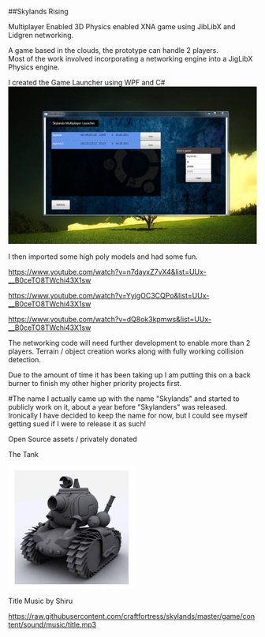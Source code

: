##Skylands Rising

 
Multiplayer Enabled 3D Physics enabled XNA game using JibLibX and Lidgren networking.

A game based in the clouds, the prototype can handle 2 players.  
Most of the work involved incorporating a networking engine into a JigLibX Physics engine.

I created the Game Launcher using WPF and C#
![Game Launcher](https://raw.githubusercontent.com/craftfortress/skylands/master/game/content/textures/launcher.jpg)


I then imported some high poly models and had some fun.  

https://www.youtube.com/watch?v=n7dayxZ7vX4&list=UUx-__B0ceTO8TWchi43X1sw

https://www.youtube.com/watch?v=YyigOC3CQPo&list=UUx-__B0ceTO8TWchi43X1sw

https://www.youtube.com/watch?v=dQ8ok3kpmws&list=UUx-__B0ceTO8TWchi43X1sw

The networking code will need further development to enable more than 2 players. 
Terrain / object creation works along with fully working collision detection. 

Due to the amount of time it has been taking up I am putting this on a back burner to finish my other higher priority projects first.

#The name
I actually came up with the name "Skylands" and started to publicly work on it, about a year before "Skylanders" was released.  Ironically I have decided to keep the name for now, but I could see myself getting sued if I were to release it as such!

Open Source assets / privately donated

The Tank

![The tank](https://raw.githubusercontent.com/craftfortress/skylands/master/game/content/models/modelsU/spark/Capture.JPG)

Title Music by Shiru

https://raw.githubusercontent.com/craftfortress/skylands/master/game/content/sound/music/title.mp3
